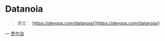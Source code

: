 # Datanoia

> 原文： [https://devops.com/datanoia/](https://devops.com/datanoia/)

— [罗尔泊](https://devops.com/author/breselman/)